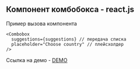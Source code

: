 ## Компонент комбобокса - react.js

Пример вызова компонента

```
<Combobox
  suggestions={suggestions} // передача списка
  placeholder="Choose country" // плейсхолдер
/>
```

Ссылка на демо - [DEMO](http://paintings.rugorod.com/)
